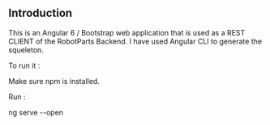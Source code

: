 ## Introduction

This is an Angular 6 / Bootstrap web application that is used as a REST CLIENT of the RobotParts Backend.
I have used Angular CLI to generate the squeleton.

  To run it : 
  
  Make sure npm is installed.
  
  Run : 
  
  ng serve --open
